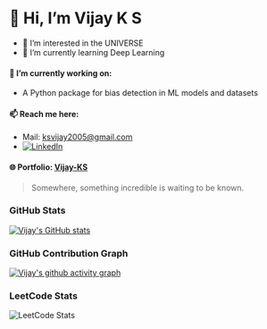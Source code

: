 # 👋 Hi, I’m Vijay K S
- 👀 I’m interested in the UNIVERSE
- 🌱 I’m currently learning Deep Learning

#### 🔭 I’m currently working on:
- A Python package for bias detection in ML models and datasets

#### 📫 Reach me here: 
- Mail: ksvijay2005@gmail.com
- [![LinkedIn](https://img.shields.io/badge/LinkedIn-blue?logo=linkedin)](https://linkedin.com/in/vj-ks)

#### 🌐 Portfolio: [Vijay-KS](https://vjks-portfolio.vercel.app)

> Somewhere, something incredible is waiting to be known.

### GitHub Stats
[![Vijay's GitHub stats](https://github-readme-stats.vercel.app/api?username=KS-Vijay&theme=dark)](https://github.com/anuraghazra/github-readme-stats)

### GitHub Contribution Graph
[![Vijay's github activity graph](https://github-readme-activity-graph.vercel.app/graph?username=KS-Vijay&bg_color=000000&color=ffffff&line=58fe73&point=ffffff&area=true&hide_border=true)](https://github.com/ashutosh00710/github-readme-activity-graph)

### LeetCode Stats
![LeetCode Stats](https://leetcard.jacoblin.cool/Vijay-K-S?theme=dark&font=Spectral&ext=contest)

<!---
KS-Vijay/KS-Vijay is a ✨ special ✨ repository because its `README.md` (this file) appears on your GitHub profile.
You can click the Preview link to take a look at your changes.
--->
